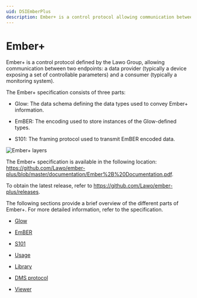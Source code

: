 ```yaml
---
uid: DSIEmberPlus
description: Ember+ is a control protocol allowing communication between a data provider and a consumer, consisting of three parts, i.e. Glow, EmBER, and S101.
---
```


# Ember+

Ember+ is a control protocol defined by the Lawo Group, allowing communication between two endpoints: a data provider (typically a device exposing a set of controllable parameters) and a consumer (typically a monitoring system).

The Ember+ specification consists of three parts:

- Glow: The data schema defining the data types used to convey Ember+ information.

- EmBER: The encoding used to store instances of the Glow-defined types.

- S101: The framing protocol used to transmit EmBER encoded data.

![Ember+ layers ](~/develop/images/EmberPlusLayers.jpg)

The Ember+ specification is available in the following location: <https://github.com/Lawo/ember-plus/blob/master/documentation/Ember%2B%20Documentation.pdf>.

To obtain the latest release, refer to <https://github.com/Lawo/ember-plus/releases>.

The following sections provide a brief overview of the different parts of Ember+. For more detailed information, refer to the specification.

- [Glow](xref:Glow)

- [EmBER](xref:EmBER)

- [S101](xref:S101)

- [Usage](xref:Usage2#usage)

- [Library](xref:Library)

- [DMS protocol](xref:DMS_protocol)

- [Viewer](xref:Viewer)
